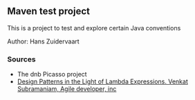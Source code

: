## Maven test project

This is a project to test and explore certain Java conventions

Author: Hans Zuidervaart

### Sources
- The dnb Picasso project
- [Design Patterns in the Light of Lambda Expressions. Venkat Subramaniam, Agile developer, inc](https://www.youtube.com/watch?v=WN9kgdSVhDo)